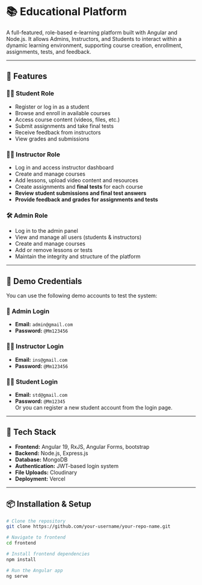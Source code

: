 # 📚 Educational Platform

A full-featured, role-based e-learning platform built with Angular and Node.js. It allows Admins, Instructors, and Students to interact within a dynamic learning environment, supporting course creation, enrollment, assignments, tests, and feedback.

---

## 🚀 Features

### 👨‍🎓 Student Role
- Register or log in as a student
- Browse and enroll in available courses
- Access course content (videos, files, etc.)
- Submit assignments and take final tests
- Receive feedback from instructors
- View grades and submissions

### 🧑‍🏫 Instructor Role
- Log in and access instructor dashboard
- Create and manage courses
- Add lessons, upload video content and resources
- Create assignments and **final tests** for each course
- **Review student submissions and final test answers**
- **Provide feedback and grades for assignments and tests**

### 🛠 Admin Role
- Log in to the admin panel
- View and manage all users (students & instructors)
- Create and manage courses
- Add or remove lessons or tests
- Maintain the integrity and structure of the platform

---

## 🧪 Demo Credentials

You can use the following demo accounts to test the system:

### 🔐 Admin Login
- **Email:** `admin@gmail.com`  
- **Password:** `@Mm123456`

### 👨‍🏫 Instructor Login
- **Email:** `ins@gmail.com`  
- **Password:** `@Mm123456`

### 👨‍🎓 Student Login
- **Email:** `std@gmail.com`  
- **Password:** `@Mm12345`  
Or you can register a new student account from the login page.

---

## 🧰 Tech Stack

- **Frontend:** Angular 19, RxJS, Angular Forms, bootstrap  
- **Backend:** Node.js, Express.js  
- **Database:** MongoDB  
- **Authentication:** JWT-based login system  
- **File Uploads:** Cloudinary 
- **Deployment:**  Vercel

---

## 📦 Installation & Setup

```bash
# Clone the repository
git clone https://github.com/your-username/your-repo-name.git

# Navigate to frontend
cd frontend

# Install frontend dependencies
npm install

# Run the Angular app
ng serve
